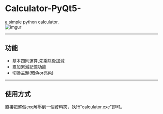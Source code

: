 # Calculator-PyQt5-
a simple python calculator.<br> 
![imgur]( https://imgur.com/LUv734N.jpg "main_window")

---
## 功能 
* 基本四則運算,先乘除後加減
* 累加累減記憶功能
* 切換主題(暗色or亮色)

---
## 使用方式 
直接把整個exe解壓到一個資料夾，執行"calculator.exe"即可。 <br>
